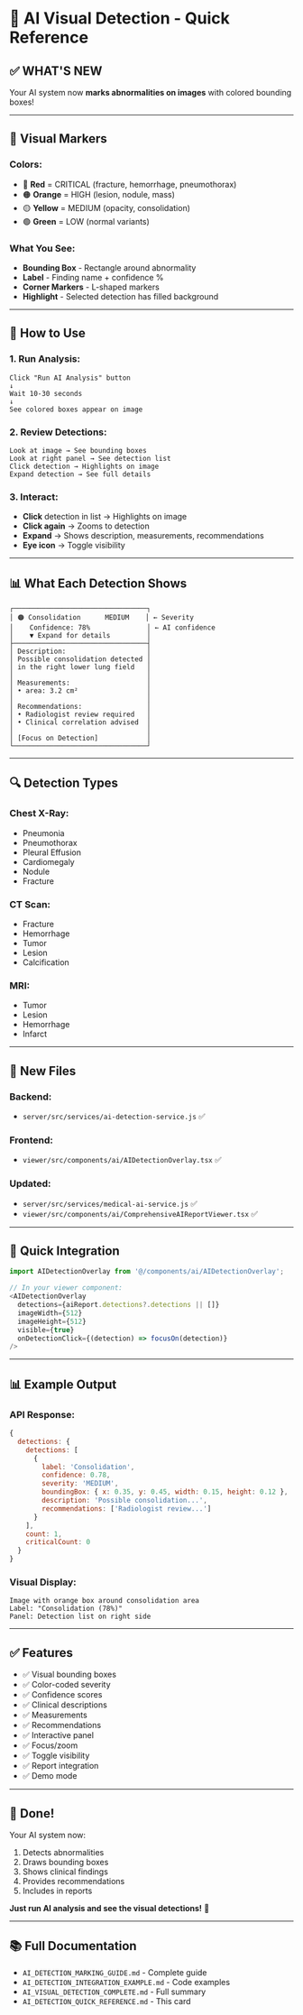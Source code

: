 # 🎯 AI Visual Detection - Quick Reference

## ✅ **WHAT'S NEW**

Your AI system now **marks abnormalities on images** with colored bounding boxes!

---

## 🎨 **Visual Markers**

### Colors:
- 🔴 **Red** = CRITICAL (fracture, hemorrhage, pneumothorax)
- 🟠 **Orange** = HIGH (lesion, nodule, mass)
- 🟡 **Yellow** = MEDIUM (opacity, consolidation)
- 🟢 **Green** = LOW (normal variants)

### What You See:
- **Bounding Box** - Rectangle around abnormality
- **Label** - Finding name + confidence %
- **Corner Markers** - L-shaped markers
- **Highlight** - Selected detection has filled background

---

## 🚀 **How to Use**

### 1. Run Analysis:
```
Click "Run AI Analysis" button
↓
Wait 10-30 seconds
↓
See colored boxes appear on image
```

### 2. Review Detections:
```
Look at image → See bounding boxes
Look at right panel → See detection list
Click detection → Highlights on image
Expand detection → See full details
```

### 3. Interact:
- **Click** detection in list → Highlights on image
- **Click again** → Zooms to detection
- **Expand** → Shows description, measurements, recommendations
- **Eye icon** → Toggle visibility

---

## 📊 **What Each Detection Shows**

```
┌─────────────────────────────────┐
│ 🟠 Consolidation      MEDIUM    │ ← Severity
│    Confidence: 78%              │ ← AI confidence
│    ▼ Expand for details         │
├─────────────────────────────────┤
│ Description:                    │
│ Possible consolidation detected │
│ in the right lower lung field   │
│                                 │
│ Measurements:                   │
│ • area: 3.2 cm²                 │
│                                 │
│ Recommendations:                │
│ • Radiologist review required   │
│ • Clinical correlation advised  │
│                                 │
│ [Focus on Detection]            │
└─────────────────────────────────┘
```

---

## 🔍 **Detection Types**

### Chest X-Ray:
- Pneumonia
- Pneumothorax
- Pleural Effusion
- Cardiomegaly
- Nodule
- Fracture

### CT Scan:
- Fracture
- Hemorrhage
- Tumor
- Lesion
- Calcification

### MRI:
- Tumor
- Lesion
- Hemorrhage
- Infarct

---

## 📁 **New Files**

### Backend:
- `server/src/services/ai-detection-service.js` ✅

### Frontend:
- `viewer/src/components/ai/AIDetectionOverlay.tsx` ✅

### Updated:
- `server/src/services/medical-ai-service.js` ✅
- `viewer/src/components/ai/ComprehensiveAIReportViewer.tsx` ✅

---

## 🎯 **Quick Integration**

```typescript
import AIDetectionOverlay from '@/components/ai/AIDetectionOverlay';

// In your viewer component:
<AIDetectionOverlay
  detections={aiReport.detections?.detections || []}
  imageWidth={512}
  imageHeight={512}
  visible={true}
  onDetectionClick={(detection) => focusOn(detection)}
/>
```

---

## 📊 **Example Output**

### API Response:
```javascript
{
  detections: {
    detections: [
      {
        label: 'Consolidation',
        confidence: 0.78,
        severity: 'MEDIUM',
        boundingBox: { x: 0.35, y: 0.45, width: 0.15, height: 0.12 },
        description: 'Possible consolidation...',
        recommendations: ['Radiologist review...']
      }
    ],
    count: 1,
    criticalCount: 0
  }
}
```

### Visual Display:
```
Image with orange box around consolidation area
Label: "Consolidation (78%)"
Panel: Detection list on right side
```

---

## ✅ **Features**

- ✅ Visual bounding boxes
- ✅ Color-coded severity
- ✅ Confidence scores
- ✅ Clinical descriptions
- ✅ Measurements
- ✅ Recommendations
- ✅ Interactive panel
- ✅ Focus/zoom
- ✅ Toggle visibility
- ✅ Report integration
- ✅ Demo mode

---

## 🎉 **Done!**

Your AI system now:
1. Detects abnormalities
2. Draws bounding boxes
3. Shows clinical findings
4. Provides recommendations
5. Includes in reports

**Just run AI analysis and see the visual detections!** 🎊

---

## 📚 **Full Documentation**

- `AI_DETECTION_MARKING_GUIDE.md` - Complete guide
- `AI_DETECTION_INTEGRATION_EXAMPLE.md` - Code examples
- `AI_VISUAL_DETECTION_COMPLETE.md` - Full summary
- `AI_DETECTION_QUICK_REFERENCE.md` - This card
